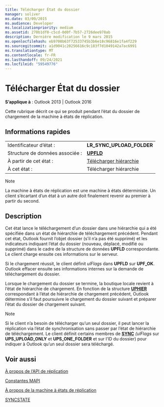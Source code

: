 ```yaml
---
title: Télécharger État du dossier
manager: soliver
ms.date: 03/09/2015
ms.audience: Developer
ms.localizationpriority: medium
ms.assetid: 270b1df0-c5cd-0d0f-7b57-2726dee978ab
description: Dernière modification le 9 mars 2015
ms.openlocfilehash: eb9708b63f72533745b3b6e18c96816e1fa4f229
ms.sourcegitcommit: a1d9041c20256616c9c183f7d1049142a7ac6991
ms.translationtype: MT
ms.contentlocale: fr-FR
ms.lasthandoff: 09/24/2021
ms.locfileid: "59549776"
---
```

# <a name="upload-folder-state"></a>Télécharger État du dossier

  
  
**S’applique à** : Outlook 2013 | Outlook 2016 
  
 Cette rubrique décrit ce qui se produit pendant l’état du dossier de chargement de la machine à états de réplication. 
  
## <a name="quick-info"></a>Informations rapides

|||
|:-----|:-----|
|Identificateur d’état :  <br/> |**LR_SYNC_UPLOAD_FOLDER** <br/> |
|Structure de données associée :  <br/> |**[UPFLD](upfld.md)** <br/> |
|À partir de cet état :  <br/> |[Télécharger hiérarchie](upload-hierarchy-state.md) <br/> |
|À cet état :  <br/> |Télécharger hiérarchie  <br/> |
   
> [!NOTE]
> La machine à états de réplication est une machine à états déterministe. Un client s’écartant d’un état à un autre doit finalement revenir au premier à partir du second. 
  
## <a name="description"></a>Description

Cet état lance le téléchargement d’un dossier dans une hiérarchie qui a été spécifiée dans un état de hiérarchie de téléchargement précédent. Pendant cet état, Outlook fournit l’objet dossier (s’il n’a pas été supprimé) et les indicateurs indiquant l’état du dossier (nouveau, déplacé, modifié ou supprimé) dans le cadre de la structure de données **UPFLD** correspondante. Le client charge ensuite ces informations sur le serveur. 
  
Si le chargement réussit, le client définit  *ulFlags*  dans **UPFLD** sur **UPF_OK**. Outlook effacer ensuite ses informations internes sur la demande de téléchargement du dossier. 
  
Lorsque le chargement du dossier se termine, la boutique locale revient à l’état de hiérarchie de chargement. En fonction de la structure **[UPHIER](uphier.md)** correspondant à l’état de hiérarchie de chargement précédent, Outlook détermine s’il faut poursuivre le chargement du dossier suivant et préparer l’état du dossier de chargement suivant. 
  
> [!NOTE]
> Si le client n’a besoin de télécharger qu’un seul dossier, il peut lancer la réplication via l’état de synchronisation sans passer par l’état de hiérarchie de téléchargement. [](synchronize-state.md) Le client définit certains  membres de **[SYNC](sync.md)** *(ulFlags* sur **UPS_UPLOAD_ONLY** et **UPS_ONE_FOLDER** et sur l’ID du dossier) pour indiquer à Outlook qu’un seul dossier sera téléchargé. 
  
## <a name="see-also"></a>Voir aussi



[À propos de l’API de réplication](about-the-replication-api.md)
  
[Constantes MAPI](mapi-constants.md)
  
[À propos de la machine à états de réplication](about-the-replication-state-machine.md)
  
[SYNCSTATE](syncstate.md)

